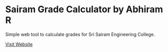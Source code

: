 # Sairam Grade Calculator by Abhiram R

Simple web tool to calculate grades for Sri Sairam Engineering College.

[Visit Website](https://rabhiram-github.github.io/Sairam-Grade-Calculator/)
